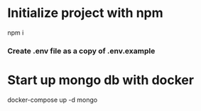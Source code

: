 # Initialize project with npm
npm i

### Create .env file as a copy of .env.example

# Start up mongo db with docker
docker-compose up -d mongo